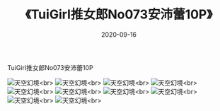 ﻿---
layout: post
title: 《TuiGirl推女郎No073安沛蕾10P》
date: 2020-09-16
img: http://photo.orgx.cf/性感/2020/TuiGirl推女郎No073安沛蕾10P/000.jpg
tags: [美女,性感,泳衣]
---

TuiGirl推女郎No073安沛蕾10P



![天空幻境](http://photo.orgx.cf/性感/2020/TuiGirl推女郎No073安沛蕾10P/001.jpg''天空幻境'')<br>
![天空幻境](http://photo.orgx.cf/性感/2020/TuiGirl推女郎No073安沛蕾10P/002.jpg''天空幻境'')<br>
![天空幻境](http://photo.orgx.cf/性感/2020/TuiGirl推女郎No073安沛蕾10P/003.jpg''天空幻境'')<br>
![天空幻境](http://photo.orgx.cf/性感/2020/TuiGirl推女郎No073安沛蕾10P/004.jpg''天空幻境'')<br>
![天空幻境](http://photo.orgx.cf/性感/2020/TuiGirl推女郎No073安沛蕾10P/005.jpg''天空幻境'')<br>
![天空幻境](http://photo.orgx.cf/性感/2020/TuiGirl推女郎No073安沛蕾10P/006.jpg''天空幻境'')<br>
![天空幻境](http://photo.orgx.cf/性感/2020/TuiGirl推女郎No073安沛蕾10P/007.jpg''天空幻境'')<br>
![天空幻境](http://photo.orgx.cf/性感/2020/TuiGirl推女郎No073安沛蕾10P/008.jpg''天空幻境'')<br>
![天空幻境](http://photo.orgx.cf/性感/2020/TuiGirl推女郎No073安沛蕾10P/009.jpg''天空幻境'')<br>
![天空幻境](http://photo.orgx.cf/性感/2020/TuiGirl推女郎No073安沛蕾10P/010.jpg''天空幻境'')<br>